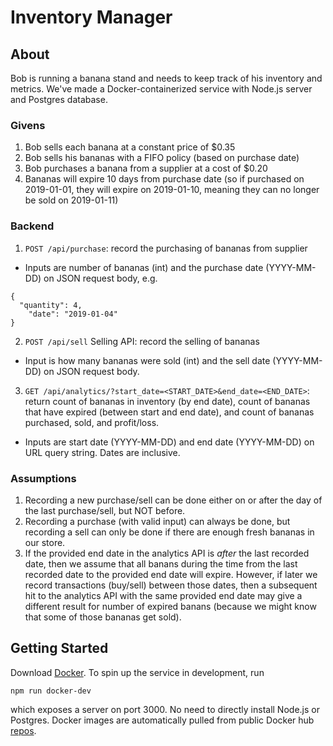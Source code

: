 # Inventory Manager

## About

Bob is running a banana stand and needs to keep track of his inventory and metrics.
We've made a Docker-containerized service with Node.js server and Postgres database.

### Givens
1. Bob sells each banana at a constant price of $0.35
2. Bob sells his bananas with a FIFO policy (based on purchase date)
3. Bob purchases a banana from a supplier at a cost of $0.20
4. Bananas will expire 10 days from purchase date (so if purchased on 2019-01-01, they will
expire on 2019-01-10, meaning they can no longer be sold on 2019-01-11)

### Backend
1. `POST /api/purchase`: record the purchasing of bananas from supplier
- Inputs are number of bananas (int) and the purchase date (YYYY-MM-DD) on JSON request body, e.g.
```
{
  "quantity": 4,
	"date": "2019-01-04"
}
```
2. `POST /api/sell` Selling API: record the selling of bananas
- Input is how many bananas were sold (int) and the sell date (YYYY-MM-DD) on JSON request body.
3. `GET /api/analytics/?start_date=<START_DATE>&end_date=<END_DATE>`: return count of bananas in inventory (by end date), count of bananas that have expired (between start and end date), and count of bananas purchased, sold, and profit/loss.
- Inputs are start date (YYYY-MM-DD) and end date (YYYY-MM-DD) on URL query string. Dates are inclusive.

### Assumptions
1. Recording a new purchase/sell can be done either on or after the day of the last purchase/sell, but NOT before.
2. Recording a purchase (with valid input) can always be done, but recording a sell can only be done if there are enough fresh bananas in our store.
3. If the provided end date in the analytics API is _after_ the last recorded date, then we assume that all banans during the time from the last recorded date to the provided end date will expire. However, if later we record transactions (buy/sell) between those dates, then a subsequent hit to the analytics API with the same provided end date may give a different result for number of expired banans (because we might know that some of those bananas get sold).

## Getting Started

Download [Docker](https://hub.docker.com/search?q=&type=edition&offering=community). To spin up the service in development, run
```
npm run docker-dev
```
which exposes a server on port 3000. No need to directly install Node.js or Postgres. Docker images are automatically pulled from public Docker hub [repos](https://cloud.docker.com/u/sgoldber61/repository/list).
